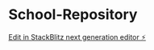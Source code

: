 # School-Repository

[Edit in StackBlitz next generation editor ⚡️](https://stackblitz.com/~/github.com/AmritaKumari17/School-Repository)